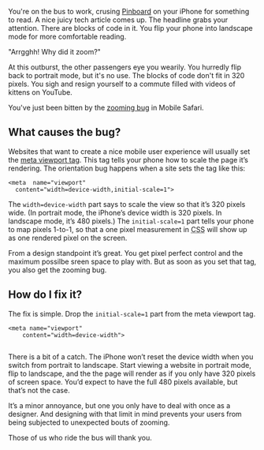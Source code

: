 <!--
title: Fixing the iPhone zooming bug
date: 29 April 2012
-->

You're on the bus to work, crusing [Pinboard][] on your iPhone for something to
read. A nice juicy tech article comes up. The headline grabs your attention.
There are blocks of code in it. You flip your phone into landscape mode for more
comfortable reading.

"Arrgghh! Why did it zoom?"

At this outburst, the other passengers eye you wearily. You hurredly flip back
to portrait mode, but it's no use. The blocks of code don't fit in 320 pixels.
You sigh and resign yourself to a commute filled with videos of kittens on
YouTube.

You've just been bitten by the [zooming bug][] in Mobile Safari.

## What causes the bug? ##

Websites that want to create a nice mobile user experience will usually
set the [meta viewport tag][]. This tag tells your phone how to scale
the page it&rsquo;s rendering. The orientation bug happens when a site
sets the tag like this:

~~~
<meta  name="viewport"
  content="width=device-width,initial-scale=1">
~~~

The `width=device-width` part says to scale the view so that
it&rsquo;s 320 pixels wide. (In portrait mode, the iPhone&rsquo;s device width
is 320 pixels. In landscape mode, it&rsquo;s 480 pixels.) The `initial-scale=1`
part tells your phone to map pixels 1-to-1, so that a one pixel measurement in
<abbr title="Cascading Style Sheets">CSS</abbr> will show up as one rendered
pixel on the screen.

From a design standpoint it&rsquo;s great. You get pixel perfect control and the
maximum possilbe sreen space to play with. But as soon as you set that tag, you
also get the zooming bug.

## How do I fix it? ##
  <p>The fix is simple. Drop the <code>initial-scale=1</code> part from the meta viewport
  tag.</p>
  <pre><code>&lt;meta name=&quot;viewport&quot;
    content=&quot;width=device-width&quot;&gt;
    </code></pre>
    <p>There is a bit of a catch. The iPhone won&rsquo;t reset the device width when you
    switch from portrait to landscape. Start viewing a website in portrait
    mode, flip to landscape, and the the page will render as if you only
    have 320 pixels of screen space. You&rsquo;d expect to have the full 480 pixels
    available, but that&rsquo;s not the case.</p>
    <p>It&rsquo;s a minor annoyance, but one you only have to deal with once as a
    designer. And designing with that limit in mind prevents your users from
    being subjected to unexpected bouts of zooming.</p>
    <p>Those of us who ride the bus will thank you.</p>

[Pinboard]: http://pinboard.in/t:programming/ "Pinboard: global tag page for programming"
[zooming bug]: http://filamentgroup.com/examples/iosScaleBug/ "Filament Group - iOS bug test page"
[meta viewport tag]: https://developer.mozilla.org/en/Mobile/Viewport_meta_tag "Using the viewport meta tag to control layout on mobile browsers - MDN"
